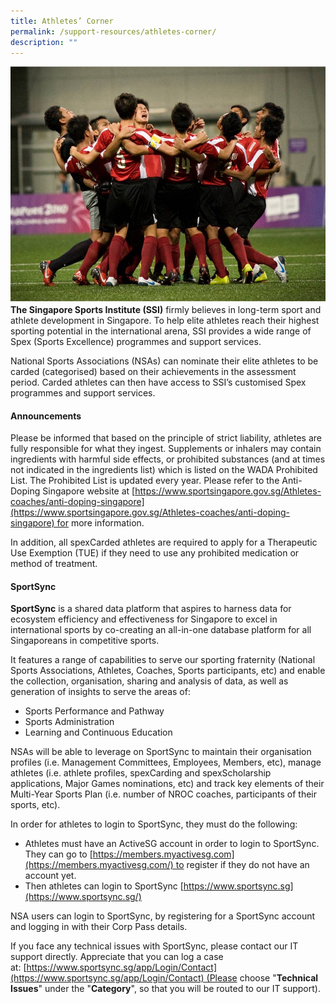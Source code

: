 ```yaml
---
title: Athletes’ Corner
permalink: /support-resources/athletes-corner/
description: ""
---
```


![](/images/Support/Athlete's%20Corner/Athlete%20corner%20Pic.jpeg)
**The Singapore Sports Institute (SSI)** firmly believes in long-term sport and athlete development in Singapore. To help elite athletes reach their highest sporting potential in the international arena, SSI provides a wide range of Spex (Sports Excellence) programmes and support services.

National Sports Associations (NSAs) can nominate their elite athletes to be carded (categorised) based on their achievements in the assessment period. Carded athletes can then have access to SSI’s customised Spex programmes and support services.

#### **Announcements**
Please be informed that based on the principle of strict liability, athletes are fully responsible for what they ingest. Supplements or inhalers may contain ingredients with harmful side effects, or prohibited substances (and at times not indicated in the ingredients list) which is listed on the WADA Prohibited List. The Prohibited List is updated every year. Please refer to the Anti-Doping Singapore website at [https://www.sportsingapore.gov.sg/Athletes-coaches/anti-doping-singapore](https://www.sportsingapore.gov.sg/Athletes-coaches/anti-doping-singapore) for more information.

In addition, all spexCarded athletes are required to apply for a Therapeutic Use Exemption (TUE) if they need to use any prohibited medication or method of treatment.

#### **SportSync**

**SportSync** is a shared data platform that aspires to harness data for ecosystem efficiency and effectiveness for Singapore to excel in international sports by co-creating an all-in-one database platform for all Singaporeans in competitive sports.

It features a range of capabilities to serve our sporting fraternity (National Sports Associations, Athletes, Coaches, Sports participants, etc) and enable the collection, organisation, sharing and analysis of data, as well as generation of insights to serve the areas of:

*   Sports Performance and Pathway
*   Sports Administration
*   Learning and Continuous Education

NSAs will be able to leverage on SportSync to maintain their organisation profiles (i.e. Management Committees, Employees, Members, etc), manage athletes (i.e. athlete profiles, spexCarding and spexScholarship applications, Major Games nominations, etc) and track key elements of their Multi-Year Sports Plan (i.e. number of NROC coaches, participants of their sports, etc).

In order for athletes to login to SportSync, they must do the following:

*   Athletes must have an ActiveSG account in order to login to SportSync. They can go to [https://members.myactivesg.com](https://members.myactivesg.com/) to register if they do not have an account yet.
*   Then athletes can login to SportSync [https://www.sportsync.sg](https://www.sportsync.sg/)

NSA users can login to SportSync, by registering for a SportSync account and logging in with their Corp Pass details.

If you face any technical issues with SportSync, please contact our IT support directly. Appreciate that you can log a case at: [https://www.sportsync.sg/app/Login/Contact](https://www.sportsync.sg/app/Login/Contact) (Please choose "**Technical Issues**" under the "**Category**", so that you will be routed to our IT support).